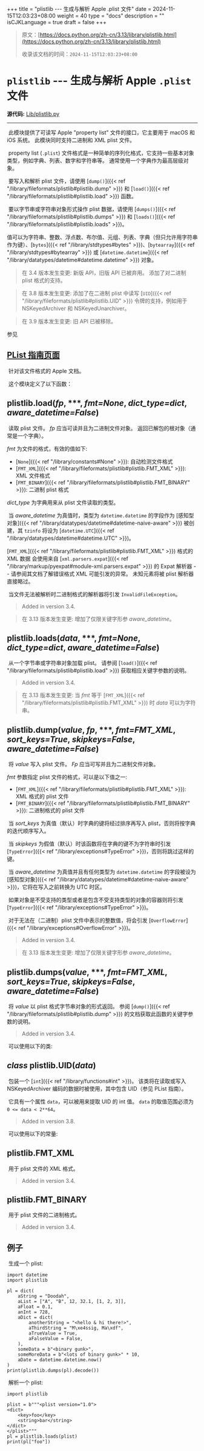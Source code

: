 +++
title = "plistlib --- 生成与解析 Apple .plist 文件"
date = 2024-11-15T12:03:23+08:00
weight = 40
type = "docs"
description = ""
isCJKLanguage = true
draft = false
+++

> 原文：[https://docs.python.org/zh-cn/3.13/library/plistlib.html](https://docs.python.org/zh-cn/3.13/library/plistlib.html)
>
> 收录该文档的时间：`2024-11-15T12:03:23+08:00`

# `plistlib` --- 生成与解析 Apple `.plist` 文件

**源代码:** [Lib/plistlib.py](https://github.com/python/cpython/tree/3.13/Lib/plistlib.py)

------

​	此模块提供了可读写 Apple "property list" 文件的接口，它主要用于 macOS 和 iOS 系统。 此模块同时支持二进制和 XML plist 文件。

​	property list (`.plist`) 文件格式是一种简单的序列化格式，它支持一些基本对象类型，例如字典、列表、数字和字符串等。 通常使用一个字典作为最高层级对象。

​	要写入和解析 plist 文件，请使用 [`dump()`]({{< ref "/library/fileformats/plistlib#plistlib.dump" >}}) 和 [`load()`]({{< ref "/library/fileformats/plistlib#plistlib.load" >}}) 函数。

​	要以字节串或字符串对象形式操作 plist 数据，请使用 [`dumps()`]({{< ref "/library/fileformats/plistlib#plistlib.dumps" >}}) 和 [`loads()`]({{< ref "/library/fileformats/plistlib#plistlib.loads" >}})。

​	值可以为字符串、整数、浮点数、布尔值、元组、列表、字典（但只允许用字符串作为键）、[`bytes`]({{< ref "/library/stdtypes#bytes" >}})、[`bytearray`]({{< ref "/library/stdtypes#bytearray" >}}) 或 [`datetime.datetime`]({{< ref "/library/datatypes/datetime#datetime.datetime" >}}) 对象。

> 在 3.4 版本发生变更: 新版 API，旧版 API 已被弃用。 添加了对二进制 plist 格式的支持。

> 在 3.8 版本发生变更: 添加了在二进制 plist 中读写 [`UID`]({{< ref "/library/fileformats/plistlib#plistlib.UID" >}}) 令牌的支持，例如用于 NSKeyedArchiver 和 NSKeyedUnarchiver。

> 在 3.9 版本发生变更: 旧 API 已被移除。

​参见
## [PList 指南页面](https://developer.apple.com/library/archive/documentation/Cocoa/Conceptual/PropertyLists/)

​	针对该文件格式的 Apple 文档。

​	这个模块定义了以下函数：

## plistlib.**load**(*fp*, ***, *fmt=None*, *dict_type=dict*, *aware_datetime=False*)

​	读取 plist 文件。 *fp* 应当可读并且为二进制文件对象。 返回已解包的根对象（通常是一个字典）。

*fmt* 为文件的格式，有效的值如下:

- [`None`]({{< ref "/library/constants#None" >}}): 自动检测文件格式
- [`FMT_XML`]({{< ref "/library/fileformats/plistlib#plistlib.FMT_XML" >}}): XML 文件格式
- [`FMT_BINARY`]({{< ref "/library/fileformats/plistlib#plistlib.FMT_BINARY" >}}): 二进制 plist 格式

*dict_type* 为字典用来从 plist 文件读取的类型。

​	当 *aware_datetime* 为真值时，类型为 `datetime.datetime` 的字段作为 [感知型对象]({{< ref "/library/datatypes/datetime#datetime-naive-aware" >}}) 被创建，其 `tzinfo` 将设为 [`datetime.UTC`]({{< ref "/library/datatypes/datetime#datetime.UTC" >}})。

[`FMT_XML`]({{< ref "/library/fileformats/plistlib#plistlib.FMT_XML" >}}) 格式的 XML 数据 会使用来自 [`xml.parsers.expat`]({{< ref "/library/markup/pyexpat#module-xml.parsers.expat" >}}) 的 Expat 解析器 -- 请参阅其文档了解错误格式 XML 可能引发的异常。 未知元素将被 plist 解析器直接略过。

​	当文件无法被解析时二进制格式的解析器将引发 `InvalidFileException`。

> Added in version 3.4.
>

> 在 3.13 版本发生变更: 增加了仅限关键字形参 *aware_datetime*。

## plistlib.**loads**(*data*, ***, *fmt=None*, *dict_type=dict*, *aware_datetime=False*)

​	从一个字节串或字符串对象加载 plist。 请参阅 [`load()`]({{< ref "/library/fileformats/plistlib#plistlib.load" >}}) 获取相应关键字参数的说明。

> Added in version 3.4.
>

> 在 3.13 版本发生变更: 当 *fmt* 等于 [`FMT_XML`]({{< ref "/library/fileformats/plistlib#plistlib.FMT_XML" >}}) 时 *data* 可以为字符串。

## plistlib.**dump**(*value*, *fp*, ***, *fmt=FMT_XML*, *sort_keys=True*, *skipkeys=False*, *aware_datetime=False*)

​	将 *value* 写入 plist 文件。 *Fp* 应当可写并且为二进制文件对象。

*fmt* 参数指定 plist 文件的格式，可以是以下值之一:

- [`FMT_XML`]({{< ref "/library/fileformats/plistlib#plistlib.FMT_XML" >}}): XML 格式的 plist 文件
- [`FMT_BINARY`]({{< ref "/library/fileformats/plistlib#plistlib.FMT_BINARY" >}}): 二进制格式的 plist 文件

​	当 *sort_keys* 为真值（默认）时字典的键将经过排序再写入 plist，否则将按字典的迭代顺序写入。

​	当 *skipkeys* 为假值（默认）时该函数将在字典的键不为字符串时引发 [`TypeError`]({{< ref "/library/exceptions#TypeError" >}})，否则将跳过这样的键。

​	当 *aware_datetime* 为真值并且有任何类型为 `datetime.datetime` 的字段被设为 [感知型对象]({{< ref "/library/datatypes/datetime#datetime-naive-aware" >}})，它将在写入之前转换为 UTC 时区。

​	如果对象是不受支持的类型或者是包含不受支持类型的对象的容器则将引发 [`TypeError`]({{< ref "/library/exceptions#TypeError" >}})。

​	对于无法在（二进制）plist 文件中表示的整数值，将会引发 [`OverflowError`]({{< ref "/library/exceptions#OverflowError" >}})。

> Added in version 3.4.
>

> 在 3.13 版本发生变更: 增加了仅限关键字形参 *aware_datetime*。

## plistlib.**dumps**(*value*, ***, *fmt=FMT_XML*, *sort_keys=True*, *skipkeys=False*, *aware_datetime=False*)

​	将 *value* 以 plist 格式字节串对象的形式返回。 参阅 [`dump()`]({{< ref "/library/fileformats/plistlib#plistlib.dump" >}}) 的文档获取此函数的关键字参数的说明。

> Added in version 3.4.
>

​	可以使用以下的类:

## *class* plistlib.**UID**(*data*)

​	包装一个 [`int`]({{< ref "/library/functions#int" >}})。 该类将在读取或写入 NSKeyedArchiver 编码的数据时被使用，其中包含 UID（参见 PList 指南）。

​	它具有一个属性 `data`，可以被用来提取 UID 的 int 值。 `data` 的取值范围必须为 `0 <= data < 2**64`。

> Added in version 3.8.
>

​	可以使用以下的常量:

## plistlib.**FMT_XML**

​	用于 plist 文件的 XML 格式。

> Added in version 3.4.
>

## plistlib.**FMT_BINARY**

​	用于 plist 文件的二进制格式。

> Added in version 3.4.
>

## 例子

​	生成一个 plist:

```
import datetime
import plistlib

pl = dict(
    aString = "Doodah",
    aList = ["A", "B", 12, 32.1, [1, 2, 3]],
    aFloat = 0.1,
    anInt = 728,
    aDict = dict(
        anotherString = "<hello & hi there!>",
        aThirdString = "M\xe4ssig, Ma\xdf",
        aTrueValue = True,
        aFalseValue = False,
    ),
    someData = b"<binary gunk>",
    someMoreData = b"<lots of binary gunk>" * 10,
    aDate = datetime.datetime.now()
)
print(plistlib.dumps(pl).decode())
```

​	解析一个 plist:

```
import plistlib

plist = b"""<plist version="1.0">
<dict>
    <key>foo</key>
    <string>bar</string>
</dict>
</plist>"""
pl = plistlib.loads(plist)
print(pl["foo"])
```
